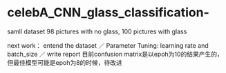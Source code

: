 # celebA_CNN_glass_classification-
samll dataset 98 pictures with no glass, 100 pictures with glass

next work：
entend the dataset ／
Parameter Tuning: learning rate and batch_size ／
write report
目前confusion matrix是以epoh为10的结果产生的，但最佳模型可能是epoh为8的时候，待改进
